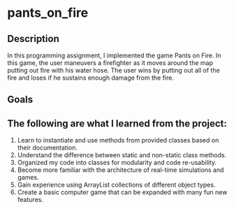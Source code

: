 # pants_on_fire

## Description

In this programming assignment, I implemented the game Pants on Fire. In this game, the user maneuvers a firefighter as it moves around the map putting out fire with his water hose. The user wins by putting out all of the fire and loses if he sustains enough damage from the fire.

## Goals

## The following are what I learned from the project:

<ol>
    <li>
        Learn to instantiate and use methods from provided classes based on their documentation.
    </li>
    <li>
        Understand the difference between static and non-static class methods.
    </li>
    <li>
        Organized my code into classes for modularity and code re-usability.
    </li>
    <li>
        Become more familiar with the architecture of real-time simulations and games.
    </li>
    <li>
        Gain experience using ArrayList collections of different object types.
    </li>
    <li>
        Create a basic computer game that can be expanded with many fun new features.
    </li>
</ol>
